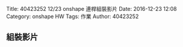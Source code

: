 Title: 40423252  12/23 onshape 連桿組裝影片
Date: 2016-12-23 12:08
Category: onshape HW
Tags: 作業
Author: 40423252



<!-- PELICAN_END_SUMMARY -->


## 組裝影片


